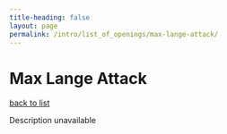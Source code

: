 ```yaml
---
title-heading: false
layout: page
permalink: /intro/list_of_openings/max-lange-attack/
---
```


# Max Lange Attack

[back to list](../../list_of_openings)

Description unavailable